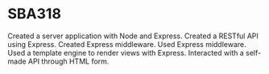 # SBA318
Created a server application with Node and Express.
Created a RESTful API using Express.
Created Express middleware.
Used Express middleware.
Used a template engine to render views with Express.
Interacted with a self-made API through HTML form.